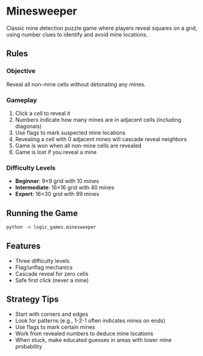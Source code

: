# Minesweeper

Classic mine detection puzzle game where players reveal squares on a grid, using number clues to identify and avoid
mine locations.

## Rules

### Objective

Reveal all non-mine cells without detonating any mines.

### Gameplay

1. Click a cell to reveal it
2. Numbers indicate how many mines are in adjacent cells (including diagonals)
3. Use flags to mark suspected mine locations
4. Revealing a cell with 0 adjacent mines will cascade reveal neighbors
5. Game is won when all non-mine cells are revealed
6. Game is lost if you reveal a mine

### Difficulty Levels

- **Beginner**: 9×9 grid with 10 mines
- **Intermediate**: 16×16 grid with 40 mines
- **Expert**: 16×30 grid with 99 mines

## Running the Game

```bash
python -m logic_games.minesweeper
```

## Features

- Three difficulty levels
- Flag/unflag mechanics
- Cascade reveal for zero cells
- Safe first click (never a mine)

## Strategy Tips

- Start with corners and edges
- Look for patterns (e.g., 1-2-1 often indicates mines on ends)
- Use flags to mark certain mines
- Work from revealed numbers to deduce mine locations
- When stuck, make educated guesses in areas with lower mine probability

